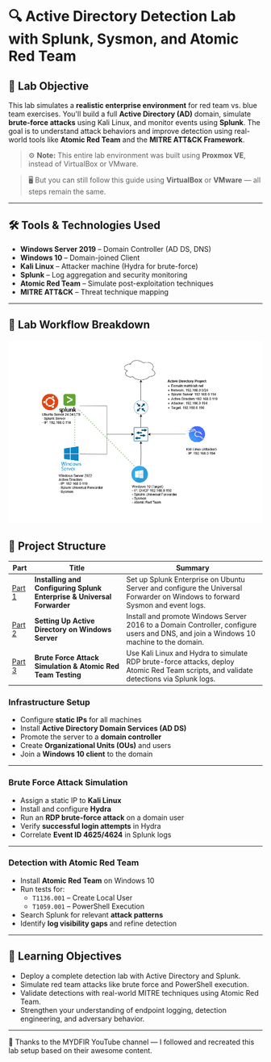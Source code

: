 # 🔍 Active Directory Detection Lab with Splunk, Sysmon, and Atomic Red Team

## 🎯 Lab Objective

This lab simulates a **realistic enterprise environment** for red team vs. blue team exercises. You'll build a full **Active Directory (AD)** domain, simulate **brute-force attacks** using Kali Linux, and monitor events using **Splunk**. The goal is to understand attack behaviors and improve detection using real-world tools like **Atomic Red Team** and the **MITRE ATT&CK Framework**.

> ⚙️ **Note:** This entire lab environment was built using **Proxmox VE**, instead of VirtualBox or VMware.  

> 🖥️ But you can still follow this guide using **VirtualBox** or **VMware** — all steps remain the same.


---

## 🛠️ Tools & Technologies Used

- **Windows Server 2019** – Domain Controller (AD DS, DNS)
- **Windows 10** – Domain-joined Client
- **Kali Linux** – Attacker machine (Hydra for brute-force)
- **Splunk** – Log aggregation and security monitoring
- **Atomic Red Team** – Simulate post-exploitation techniques
- **MITRE ATT&CK** – Threat technique mapping

---

## 🔄 Lab Workflow Breakdown

![Lab Flow Overview](./assets/overview-flowchart.png)



## 📁 Project Structure

| Part                                   | Title                                                                  | Summary                                                                                                                                |
| -------------------------------------- | ---------------------------------------------------------------------- | -------------------------------------------------------------------------------------------------------------------------------------- |
| [Part 1](docs/splunk_setup.md) | **Installing and Configuring Splunk Enterprise & Universal Forwarder** | Set up Splunk Enterprise on Ubuntu Server and configure the Universal Forwarder on Windows to forward Sysmon and event logs.           |
| [Part 2](docs/active_directory_setup.md)       | **Setting Up Active Directory on Windows Server**                      | Install and promote Windows Server 2016 to a Domain Controller, configure users and DNS, and join a Windows 10 machine to the domain.  |
| [Part 3](docs/security_testing.md)  | **Brute Force Attack Simulation & Atomic Red Team Testing**            | Use Kali Linux and Hydra to simulate RDP brute-force attacks, deploy Atomic Red Team scripts, and validate detections via Splunk logs. |



### Infrastructure Setup
- Configure **static IPs** for all machines
- Install **Active Directory Domain Services (AD DS)**
- Promote the server to a **domain controller**
- Create **Organizational Units (OUs)** and users
- Join a **Windows 10 client** to the domain

---

### Brute Force Attack Simulation
- Assign a static IP to **Kali Linux**
- Install and configure **Hydra**
- Run an **RDP brute-force attack** on a domain user
- Verify **successful login attempts** in Hydra
- Correlate **Event ID 4625/4624** in Splunk logs

---

### Detection with Atomic Red Team
- Install **Atomic Red Team** on Windows 10
- Run tests for:
  - `T1136.001` – Create Local User
  - `T1059.001` – PowerShell Execution
- Search Splunk for relevant **attack patterns**
- Identify **log visibility gaps** and refine detection

---

## 🎯 Learning Objectives

* Deploy a complete detection lab with Active Directory and Splunk.
* Simulate red team attacks like brute force and PowerShell execution.
* Validate detections with real-world MITRE techniques using Atomic Red Team.
* Strengthen your understanding of endpoint logging, detection engineering, and adversary behavior.

---

🙏 Thanks to the MYDFIR YouTube channel — I followed and recreated this lab setup based on their awesome content.
